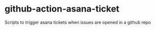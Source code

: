 # github-action-asana-ticket
Scripts to trigger asana tickets when issues are opened in a github repo
